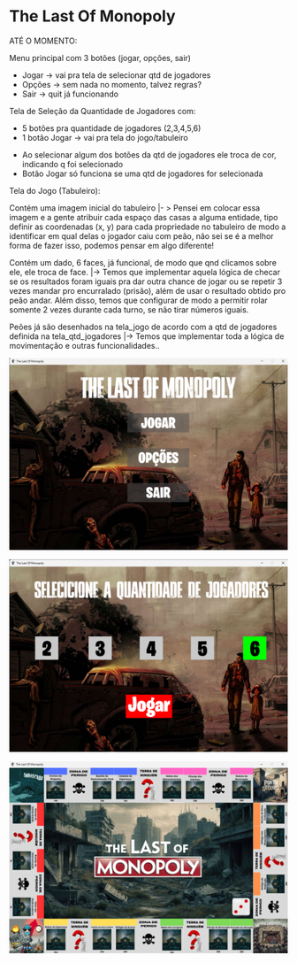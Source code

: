 # The Last Of Monopoly

ATÉ O MOMENTO:

Menu principal com 3 botões (jogar, opções, sair)
- Jogar -> vai pra tela de selecionar qtd de jogadores
- Opções -> sem nada no momento, talvez regras?
- Sair -> quit já funcionando

Tela de Seleção da Quantidade de Jogadores com:
- 5 botões pra quantidade de jogadores (2,3,4,5,6)
- 1 botão Jogar -> vai pra tela do jogo/tabuleiro
* Ao selecionar algum dos botões da qtd de jogadores ele troca de cor, indicando q foi selecionado
* Botão Jogar só funciona se uma qtd de jogadores for selecionada

Tela do Jogo (Tabuleiro):

Contém uma imagem inicial do tabuleiro
|- > Pensei em colocar essa imagem e a gente atribuir cada espaço das casas a alguma entidade, tipo definir as coordenadas (x, y) para cada propriedade no tabuleiro de modo a identificar em qual delas o jogador caiu com peão, não sei se é a melhor forma de fazer isso, podemos pensar em algo diferente! 

Contém um dado, 6 faces, já funcional, de modo que qnd clicamos sobre ele, ele troca de face.
|-> Temos que implementar aquela lógica de checar se os resultados foram iguais pra dar outra chance de jogar ou se repetir 3 vezes mandar pro encurralado (prisão), além de usar o resultado obtido pro peão andar. Além disso, temos que configurar de modo a permitir rolar somente 2 vezes durante cada turno, se não tirar números iguais.

Peões já são desenhados na tela_jogo de acordo com a qtd de jogadores definida na tela_qtd_jogadores
|-> Temos que implementar toda a lógica de movimentação e outras funcionalidades..

![Menu Principal](imagensExemplo/1.png)

![Tela Seleção da Quantidade de Jogadores](imagensExemplo/2.png)

![Tela Jogo](imagensExemplo/3.png)



